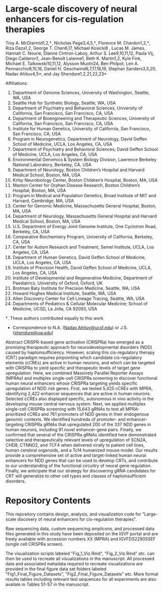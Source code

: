 # Large-scale discovery of neural enhancers for cis-regulation therapies 

Troy A. McDiarmid1,2,†, Nicholas Page3,4,5,†, Florence M. Chardon1,2,†, Riza Daza1,2, George T. Chen6,17, Michael Kosicki8 , Lucas M. James, Hannah C. Nourie, Dianne Cintron-Laboy, Arthur S. Lee9,10,11,12, Paula Vij, Diego Calderon1, Jean-Benoît Lalanne1, Beth K. Martin1,2, Kyle Fink, Michael E. Talkowski10,11,12, Alysson Muotri24, Ben Philpot, Len A. Pennacchio8,15,16, Daniel H. Geschwind6,7,17,18,19, Stephan Sanders3,5,20, Nadav Ahituv4,5*, and Jay Shendure1,2,21,22,23*

Affiliations:
1. Department of Genome Sciences, University of Washington, Seattle, WA, USA
2. Seattle Hub for Synthetic Biology, Seattle, WA, USA
3. Department of Psychiatry and Behavioral Sciences, University of California, San Francisco, San Francisco, CA, USA
4. Department of Bioengineering and Therapeutic Sciences, University of California, San Francisco, San Francisco, CA, USA
5. Institute for Human Genetics, University of California, San Francisco, San Francisco, CA, USA
6. Program in Neurogenetics, Department of Neurology, David Geffen School of Medicine, UCLA, Los Angeles, CA, USA
7. Department of Psychiatry and Behavioral Sciences; David Geffen School of Medicine, UCLA, Los Angeles, CA, USA
8. Environmental Genomics & System Biology Division, Lawrence Berkeley National Laboratory, Berkeley, CA, USA
9. Department of Neurology, Boston Children’s Hospital and Harvard Medical School, Boston, MA, USA
10. Kirby Neurobiology Center, Boston Children’s Hospital, Boston, MA, USA
11. Manton Center for Orphan Disease Research, Boston Children’s Hospital, Boston, MA, USA
12. Program in Medical and Population Genetics, Broad Institute of MIT and Harvard, Cambridge, MA, USA
13. Center for Genomic Medicine, Massachusetts General Hospital, Boston, MA, USA
14. Department of Neurology, Massachusetts General Hospital and Harvard Medical School, Boston, MA, USA
15. U.S. Department of Energy Joint Genome Institute, One Cyclotron Road, Berkeley, CA, USA
16. Comparative Biochemistry Program, University of California, Berkeley, CA, USA
17. Center for Autism Research and Treatment, Semel Institute, UCLA, Los Angeles, CA, USA
18. Department of Human Genetics, David Geffen School of Medicine, UCLA, Los Angeles, CA, USA
19. Institute of Precision Health, David Geffen School of Medicine, UCLA, Los Angeles, CA, USA
20. Institute of Developmental and Regenerative Medicine, Department of Paediatrics, University of Oxford, Oxford, UK
21. Brotman Baty Institute for Precision Medicine, Seattle, WA, USA
22. Howard Hughes Medical Institute, Seattle, WA, USA
23. Allen Discovery Center for Cell Lineage Tracing, Seattle, WA, USA
24. Departments of Pediatrics & Cellular Molecular Medicine; School of Medicine, UCSD, La Jolla, CA 92093, USA

†. These authors contributed equally to this work
          
* Correspondence to N.A. (Nadav.Ahituv@ucsf.edu) or J.S. (shendure@uw.edu)

Abstract
CRISPR-based gene activation (CRISPRa) has emerged as a promising therapeutic approach for neurodevelopmental disorders (NDD) caused by haploinsufficiency. However, scaling this cis-regulatory therapy (CRT) paradigm requires pinpointing which candidate cis-regulatory elements (cCREs) are active in human neurons, and which can be targeted with CRISPRa to yield specific and therapeutic levels of target gene upregulation. Here, we combined Massively Parallel Reporter Assays (MPRAs) and multiplex single-cell CRISPRa screening to discover functional human neural enhancers whose CRISPRa targeting yields specific upregulation of NDD risk genes. First, we tested 5,425 cCREs with MPRA, identifying 2,422 enhancer sequences that are active in human neurons. Selected cCREs also displayed specific, autonomous in vivo activity in the developing mouse central nervous system. Next, we applied multiplex single-cell CRISPRa screening with 15,643 gRNAs to test all MPRA-prioritized cCREs and 761 promoters of NDD genes in their endogenous genomic contexts. We identified hundreds of promoter- and enhancer-targeting CRISPRa gRNAs that upregulated 200 of the 337 NDD genes in human neurons, including 91 novel enhancer-gene pairs. Finally, we confirmed that several of the CRISPRa gRNAs identified here demonstrated selective and therapeutically relevant levels of upregulation of SCN2A, CHD8, CTNND2, and TCF4 when delivered virally to patient cell lines, human cerebral organoids, and a Tcf4 humanized mouse model. Our results provide a comprehensive set of active and target-linked human neural enhancers for NDD genes that can be used to develop CRTs, and contribute to our understanding of the functional circuitry of neural gene regulation. Finally, we anticipate that our strategy for discovering gRNA candidates for CRT will generalize to other cell types and classes of haploinsufficient disorders.





# Repository Contents


This repository contains design, analysis, and visualization code for "Large-scale discovery of neural enhancers for cis-regulation therapies". 

Raw sequencing data, custom sequencing amplicons, and processed data files generated in this study have been deposited on the IGVF portal and are freely available with accession numbers XX (MPRA) and IGVFDS2290SSEF (single cell CRISPRa screen). 

The visualization scripts labeled "Fig_1_Viz.Rmd", "Fig_2_Viz.Rmd" etc. can then be used to recreate all visualizations in the manuscript. All processed data and associated metadata required to recreate visualizations are provided in the final figure data set folders labeled "Fig1_Final_Figure_Datasets", "Fig2_Final_Figure_Datasets" etc. More formal results tables including relevant test sequences for all experiments are also availale in Tables S1-S7 in the manuscript. 

